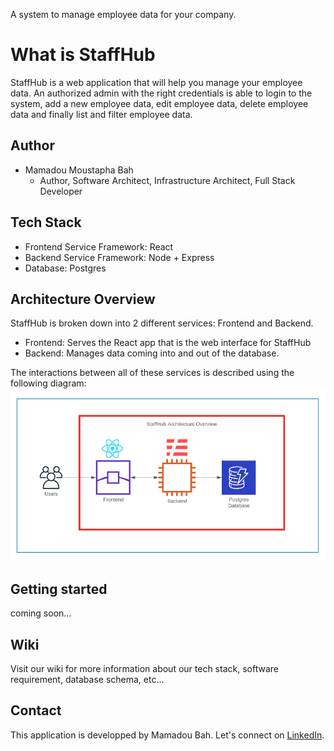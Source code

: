 A system to manage employee data for your company.

# What is StaffHub
StaffHub is a web application that will help you manage your employee data. An authorized admin with the right credentials is able to login to the system, add a new employee data, edit employee data, delete employee data and finally list and filter employee data.

## Author
- Mamadou Moustapha Bah
    * Author, Software Architect, Infrastructure Architect, Full Stack Developer

## Tech Stack
- Frontend Service Framework: React
- Backend Service Framework: Node + Express
- Database: Postgres

## Architecture Overview
StaffHub is broken down into 2 different services: Frontend and Backend.
- Frontend: Serves the React app that is the web interface for StaffHub
- Backend: Manages data coming into and out of the database.

The interactions between all of these services is described using the following diagram:
    ![staffhub-architecture-overview-screenshot](docs/images/Architecture-Overview2.png)


## Getting started
coming soon...

## Wiki

Visit our wiki for more information about our tech stack, software requirement, database schema, etc...


## Contact
This application is developped by Mamadou Bah. Let's connect on [LinkedIn](https://www.linkedin.com/in/mamadou-bah-9962a711b/).
